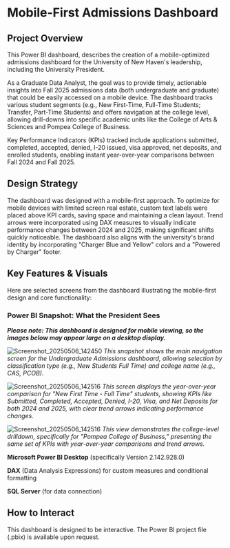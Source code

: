 # Mobile-First Admissions Dashboard

## Project Overview

This Power BI dashboard, describes the creation of a mobile-optimized admissions dashboard for the University of New Haven's leadership, including the University President.

As a Graduate Data Analyst, the goal was to provide timely, actionable insights into Fall 2025 admissions data (both undergraduate and graduate) that could be easily accessed on a mobile device. The dashboard tracks various student segments (e.g., New First-Time, Full-Time Students; Transfer, Part-Time Students) and offers navigation at the college level, allowing drill-downs into specific academic units like the College of Arts & Sciences and Pompea College of Business.

Key Performance Indicators (KPIs) tracked include applications submitted, completed, accepted, denied, I-20 issued, visa approved, net deposits, and enrolled students, enabling instant year-over-year comparisons between Fall 2024 and Fall 2025.

## Design Strategy

The dashboard was designed with a mobile-first approach. To optimize for mobile devices with limited screen real estate, custom text labels were placed above KPI cards, saving space and maintaining a clean layout. Trend arrows were incorporated using DAX measures to visually indicate performance changes between 2024 and 2025, making significant shifts quickly noticeable. The dashboard also aligns with the university's brand identity by incorporating "Charger Blue and Yellow" colors and a "Powered by Charger" footer.

## Key Features & Visuals

Here are selected screens from the dashboard illustrating the mobile-first design and core functionality:

### Power BI Snapshot: What the President Sees
**_Please note: This dashboard is designed for mobile viewing, so the images below may appear large on a desktop display._**

![Screenshot_20250506_142450](https://github.com/user-attachments/assets/dc29f639-6b58-4289-b081-4492064ea1ef)
*This snapshot shows the main navigation screen for the Undergraduate Admissions dashboard, allowing selection by classification type (e.g., New Students Full Time) and college name (e.g., CAS, PCOB).*

![Screenshot_20250506_142516](https://github.com/user-attachments/assets/9bd6f00f-ce7d-4e99-9bd7-b2ff1735fe0f)
*This screen displays the year-over-year comparison for "New First Time - Full Time" students, showing KPIs like Submitted, Completed, Accepted, Denied, I-20, Visa, and Net Deposits for both 2024 and 2025, with clear trend arrows indicating performance changes.*

![Screenshot_20250506_142516](https://github.com/user-attachments/assets/c6edbb6a-3869-43f7-9234-acba04e6abb9)
*This view demonstrates the college-level drilldown, specifically for "Pompea College of Business," presenting the same set of KPIs with year-over-year comparisons and trend arrows.*


**Microsoft Power BI Desktop** (specifically Version 2.142.928.0) 

**DAX** (Data Analysis Expressions) for custom measures and conditional formatting 

**SQL Server** (for data connection) 

## How to Interact

This dashboard is designed to be interactive. The Power BI project file (.pbix) is available upon request.
